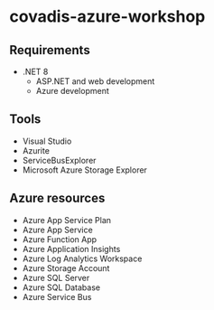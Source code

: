 # covadis-azure-workshop

## Requirements
- .NET 8
  - ASP.NET and web development
  - Azure development

## Tools
- Visual Studio
- Azurite
- ServiceBusExplorer
- Microsoft Azure Storage Explorer

## Azure resources
- Azure App Service Plan
- Azure App Service
- Azure Function App
- Azure Application Insights
- Azure Log Analytics Workspace
- Azure Storage Account
- Azure SQL Server
- Azure SQL Database
- Azure Service Bus
